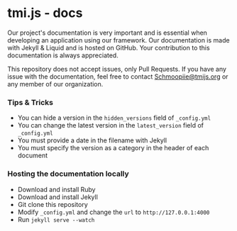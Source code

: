 # tmi.js - docs

Our project's documentation is very important and is essential when developing an application using our framework. Our documentation is made with Jekyll & Liquid and is hosted on GitHub. Your contribution to this documentation is always appreciated.

This repository does not accept issues, only Pull Requests. If you have any issue with the documentation, feel free to contact Schmoopiie@tmijs.org or any member of our organization.

### Tips & Tricks

- You can hide a version in the ``hidden_versions`` field of ``_config.yml``
- You can change the latest version in the ``latest_version`` field of ``_config.yml``
- You must provide a date in the filename with Jekyll
- You must specify the version as a category in the header of each document

### Hosting the documentation locally

- Download and install Ruby
- Download and install Jekyll
- Git clone this repository
- Modify ``_config.yml`` and change the ``url`` to ``http://127.0.0.1:4000``
- Run ```jekyll serve --watch```
